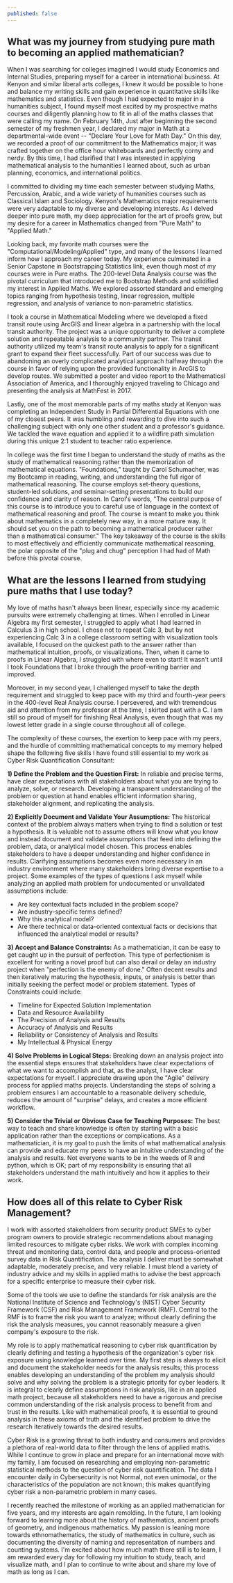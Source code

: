 ```yaml
---
published: false
---
```

## What was my journey from studying pure math to becoming an applied mathematician?

When I was searching for colleges imagined I would study Economics and Internal Studies, preparing myself for a career in international business. At Kenyon and similar liberal arts colleges, I knew it would be possible to hone and balance my writing skills and gain experience in quantitative skills like mathematics and statistics. Even though I had expected to major in a humanities subject, I found myself most excited by my prospective maths courses and diligently planning how to fit in all of the maths classes that were calling my name. On February 14th, Just after beginning the second semester of my freshmen year, I declared my major in Math at a departmental-wide event -- "Declare Your Love for Math Day." On this day, we recorded a proof of our commitment to the Mathematics major; it was crafted together on the office hour whiteboards and perfectly corny and nerdy. By this time, I had clarified that I was interested in applying mathematical analysis to the humanities I learned about, such as urban planning, economics, and international politics.
	
I committed to dividing my time each semester between studying Maths, Percussion, Arabic, and a wide variety of humanities courses such as Classical Islam and Sociology. Kenyon's Mathematics major requirements were very adaptable to my diverse and developing interests. As I delved deeper into pure math, my deep appreciation for the art of proofs grew, but my desire for a career in Mathematics changed from "Pure Math" to "Applied Math." 

Looking back, my favorite math courses were the "Computational/Modeling/Applied" type, and many of the lessons I learned inform how I approach my career today. My experience culminated in a Senior Capstone in Bootstrapping Statistics link, even though most of my courses were in Pure maths. The 200-level Data Analysis course was the pivotal curriculum that introduced me to Bootstrap Methods and solidified my interest in Applied Maths. We explored assorted standard and emerging topics ranging from hypothesis testing, linear regression, multiple regression, and analysis of variance to non-parametric statistics. 

I took a course in Mathematical Modeling where we developed a fixed transit route using ArcGIS and linear algebra in a partnership with the local transit authority. The project was a unique opportunity to deliver a complete solution and repeatable analysis to a community partner. The transit authority utilized my team's transit route analysis to apply for a significant grant to expand their fleet successfully. Part of our success was due to abandoning an overly complicated analytical approach halfway through the course in favor of relying upon the provided functionality in ArcGIS to develop routes. We submitted a poster and video report to the Mathematical Association of America, and I thoroughly enjoyed traveling to Chicago and presenting the analysis at MathFest in 2017. 

Lastly, one of the most memorable parts of my maths study at Kenyon was completing an Independent Study in Partial Differential Equations with one of my closest peers. It was humbling and rewarding to dive into such a challenging subject with only one other student and a professor's guidance. We tackled the wave equation and applied it to a wildfire path simulation during this unique 2:1 student to teacher ratio experience.
	
In college was the first time I began to understand the study of maths as the study of mathematical reasoning rather than the memorization of mathematical equations. "Foundations," taught by Carol Schumacher, was my Bootcamp in reading, writing, and understanding the full rigor of mathematical reasoning. The course employs set-theory questions, student-led solutions, and seminar-setting presentations to build our confidence and clarity of reason. In Carol's words, "The central purpose of this course is to introduce you to careful use of language in the context of mathematical reasoning and proof. The course is meant to make you think about mathematics in a completely new way, in a more mature way. It should set you on the path to becoming a mathematical producer rather than a mathematical consumer." The key takeaway of the course is the skills to most effectively and efficiently communicate mathematical reasoning, the polar opposite of the "plug and chug" perception I had had of Math before this pivotal course. 

## What are the lessons I learned from studying pure maths that I use today?

My love of maths hasn't always been linear, especially since my academic pursuits were extremely challenging at times. When I enrolled in Linear Algebra my first semester, I struggled to apply what I had learned in Calculus 3 in high school. I chose not to repeat Calc 3, but by not experiencing Calc 3 in a college classroom setting with visualization tools available, I focused on the quickest path to the answer rather than mathematical intuition, proofs, or visualizations. Then, when it came to proofs in Linear Algebra, I struggled with where even to start! It wasn't until I took Foundations that I broke through the proof-writing barrier and improved.
    
Moreover, in my second year, I challenged myself to take the depth requirement and struggled to keep pace with my third and fourth-year peers in the 400-level Real Analysis course. I persevered, and with tremendous aid and attention from my professor at the time, I skirted past with a C. I am still so proud of myself for finishing Real Analysis, even though that was my lowest letter grade in a single course throughout all of college.
    
The complexity of these courses, the exertion to keep pace with my peers, and the hurdle of committing mathematical concepts to my memory helped shape the following five skills I have found still essential to my work as Cyber Risk Quantification Consultant:
    
**1) Define the Problem and the Question First:** In reliable and precise terms, have clear expectations with all stakeholders about what you are trying to analyze, solve, or research. Developing a transparent understanding of the problem or question at hand enables efficient information sharing, stakeholder alignment, and replicating the analysis.

**2) Explicitly Document and Validate Your Assumptions:** The historical context of the problem always matters when trying to find a solution or test a hypothesis. It is valuable not to assume others will know what you know and instead document and validate assumptions that feed into defining the problem, data, or analytical model chosen. This process enables stakeholders to have a deeper understanding and higher confidence in results. Clarifying assumptions becomes even more necessary in an industry environment where many stakeholders bring diverse expertise to a project. Some examples of the types of questions I ask myself while analyzing an applied math problem for undocumented or unvalidated assumptions include:
- Are key contextual facts included in the problem scope?
- Are industry-specific terms defined?
- Why this analytical model?
- Are there technical or data-oriented contextual facts or decisions that influenced the analytical model or results?

**3) Accept and Balance Constraints:** As a mathematician, it can be easy to get caught up in the pursuit of perfection. This type of perfectionism is excellent for writing a novel proof but can also derail or delay an industry project when "perfection is the enemy of done." Often decent results and then iteratively maturing the hypothesis, inputs, or analysis is better than initially seeking the perfect model or problem statement. Types of Constraints could include:
- Timeline for Expected Solution Implementation
- Data and Resource Availability
- The Precision of Analysis and Results
- Accuracy of Analysis and Results
- Reliability or Consistency of Analysis and Results
- My Intellectual & Physical Energy

**4) Solve Problems in Logical Steps:** Breaking down an analysis project into the essential steps ensures that stakeholders have clear expectations of what we want to accomplish and that, as the analyst, I have clear expectations for myself. I appreciate drawing upon the "Agile" delivery process for applied maths projects. Understanding the steps of solving a problem ensures I am accountable to a reasonable delivery schedule, reduces the amount of "surprise" delays, and creates a more efficient workflow.

**5) Consider the Trivial or Obvious Case for Teaching Purposes:** The best way to teach and share knowledge is often by starting with a basic application rather than the exceptions or complications. As a mathematician, it is my goal to push the limits of what mathematical analysis can provide and educate my peers to have an intuitive understanding of the analysis and results. Not everyone wants to be in the weeds of R and python, which is OK; part of my responsibility is ensuring that all stakeholders understand the math intuitively and how it applies to their work.

## How does all of this relate to Cyber Risk Management? 

I work with assorted stakeholders from security product SMEs to cyber program owners to provide strategic recommendations about managing limited resources to mitigate cyber risks. We work with complex incoming threat and monitoring data, control data, and people and process-oriented survey data in Risk Quantification. The analysis I deliver must be somewhat adaptable, moderately precise, and very reliable. I must blend a variety of industry advice and my skills in applied maths to advise the best approach for a specific enterprise to measure their cyber risk. 

Some of the tools we use to define the standards for risk analysis are the National Institute of Science and Technology's (NIST) Cyber Security Framework (CSF) and Risk Management Framework (RMF). Central to the RMF is to frame the risk you want to analyze; without clearly defining the risk the analysis measures, you cannot reasonably measure a given company's exposure to the risk.

My role is to apply mathematical reasoning to cyber risk quantification by clearly defining and testing a hypothesis of the organization's cyber risk exposure using knowledge learned over time. My first step is always to elicit and document the stakeholder needs for the analysis results; this process enables developing an understanding of the problem my analysis should solve and why solving the problem is a strategic priority for cyber leaders. It is integral to clearly define assumptions in risk analysis, like in an applied math project, because all stakeholders need to have a rigorous and precise common understanding of the risk analysis process to benefit from and trust in the results. Like with mathematical proofs, it is essential to ground analysis in these axioms of truth and the identified problem to drive the research iteratively towards the desired results.

Cyber Risk is a growing threat to both industry and consumers and provides a plethora of real-world data to filter through the lens of applied maths. While I continue to grow in place and prepare for an international move with my family, I am focused on researching and employing non-parametric statistical methods to the question of cyber risk quantification. The data I encounter daily in Cybersecurity is not Normal, not even unimodal, or the characteristics of the population are not known; this makes quantifying cyber risk a non-parametric problem in many cases. 

I recently reached the milestone of working as an applied mathematician for five years, and my interests are again remolding. In the future, I am looking forward to learning more about the history of mathematics, ancient proofs of geometry, and indigenous mathematics. My passion is leaning more towards ethnomathematics, the study of mathematics in culture, such as documenting the diversity of naming and representation of numbers and counting systems. I'm excited about how much math there still is to learn, I am rewarded every day for following my intuition to study, teach, and visualize math, and I plan to continue to write about and share my love of math as long as I can. 


